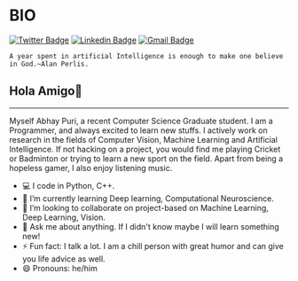 # BIO

[![Twitter Badge](https://img.shields.io/twitter/follow/Abhaypuri98?style=social)](https://twitter.com/Abhaypuri98) 
[![Linkedin Badge](https://img.shields.io/badge/-abhaypuri98-blue?style=flat-square&logo=Linkedin&logoColor=white&link=https://www.linkedin.com/in/abhaypuri98/)](https://www.linkedin.com/in/abhaypuri98/) 
[![Gmail Badge](https://img.shields.io/badge/-abhaypuri98@gmail.com-c14438?style=flat-square&logo=Gmail&logoColor=white&link=mailto:abhaypuri98@gmail.com)](abhaypuri98@gmail.com)

```
A year spent in artificial Intelligence is enough to make one believe in God.~Alan Perlis.
```
## Hola Amigo👋
---
Myself Abhay Puri, a recent Computer Science Graduate student. I am a Programmer, and always excited to learn new stuffs. I actively work on research in the fields of Computer Vision, Machine Learning and Artificial Intelligence. If not hacking on a project, you would find me playing Cricket or Badminton or trying to learn a new sport on the field. Apart from being a hopeless gamer, I also enjoy listening music.

- :computer: I code in Python, C++.
- 🌱 I’m currently learning Deep learning, Computational Neuroscience.
- 👯 I’m looking to collaborate on project-based on Machine Learning, Deep Learning, Vision.
- 💬 Ask me about anything. If I didn't know maybe I will learn something new!
- ⚡ Fun fact: I talk a lot. I am a chill person with great humor and can give you life advice as well.
- 😄 Pronouns: he/him

